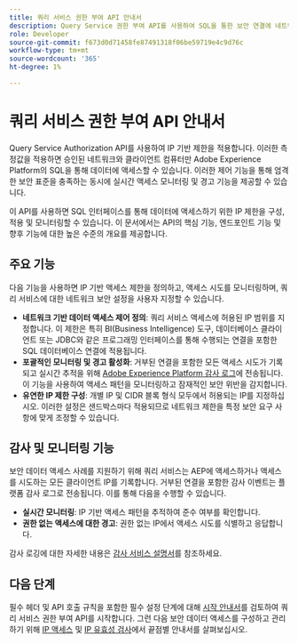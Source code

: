 ```yaml
---
title: 쿼리 서비스 권한 부여 API 안내서
description: Query Service 권한 부여 API를 사용하여 SQL을 통한 보안 연결에 네트워크 기반 IP 제한을 적용하는 방법에 대해 알아봅니다. 이 API를 사용하여 Adobe Experience Platform 데이터에 대한 데이터 액세스 제어를 강화합니다.
role: Developer
source-git-commit: f673d0d71458fe87491318f06be59719e4c9d76c
workflow-type: tm+mt
source-wordcount: '365'
ht-degree: 1%

---
```


# 쿼리 서비스 권한 부여 API 안내서

Query Service Authorization API를 사용하여 IP 기반 제한을 적용합니다. 이러한 측정값을 적용하면 승인된 네트워크와 클라이언트 컴퓨터만 Adobe Experience Platform의 SQL을 통해 데이터에 액세스할 수 있습니다. 이러한 제어 기능을 통해 엄격한 보안 표준을 충족하는 동시에 실시간 액세스 모니터링 및 경고 기능을 제공할 수 있습니다.

이 API를 사용하면 SQL 인터페이스를 통해 데이터에 액세스하기 위한 IP 제한을 구성, 적용 및 모니터링할 수 있습니다. 이 문서에서는 API의 핵심 기능, 엔드포인트 기능 및 향후 기능에 대한 높은 수준의 개요를 제공합니다.

## 주요 기능

다음 기능을 사용하면 IP 기반 액세스 제한을 정의하고, 액세스 시도를 모니터링하며, 쿼리 서비스에 대한 네트워크 보안 설정을 사용자 지정할 수 있습니다.

- **네트워크 기반 데이터 액세스 제어 정의**: 쿼리 서비스 액세스에 허용된 IP 범위를 지정합니다. 이 제한은 특히 BI(Business Intelligence) 도구, 데이터베이스 클라이언트 또는 JDBC와 같은 프로그래밍 인터페이스를 통해 수행되는 연결을 포함한 SQL 데이터베이스 연결에 적용됩니다.
- **포괄적인 모니터링 및 경고 활성화**: 거부된 연결을 포함한 모든 액세스 시도가 기록되고 실시간 추적을 위해 [Adobe Experience Platform 감사 로그](../../landing/governance-privacy-security/audit-logs/overview.md)에 전송됩니다. 이 기능을 사용하여 액세스 패턴을 모니터링하고 잠재적인 보안 위반을 감지합니다.
- **유연한 IP 제한 구성**: 개별 IP 및 CIDR 블록 형식 모두에서 허용되는 IP를 지정하십시오. 이러한 설정은 샌드박스마다 적용되므로 네트워크 제한을 특정 보안 요구 사항에 맞게 조정할 수 있습니다.

## 감사 및 모니터링 기능

보안 데이터 액세스 사례를 지원하기 위해 쿼리 서비스는 AEP에 액세스하거나 액세스를 시도하는 모든 클라이언트 IP를 기록합니다. 거부된 연결을 포함한 감사 이벤트는 플랫폼 감사 로그로 전송됩니다. 이를 통해 다음을 수행할 수 있습니다.

- **실시간 모니터링**: IP 기반 액세스 패턴을 추적하여 준수 여부를 확인합니다.
- **권한 없는 액세스에 대한 경고**: 권한 없는 IP에서 액세스 시도를 식별하고 응답합니다.

감사 로깅에 대한 자세한 내용은 [감사 서비스 설명서](https://experienceleague.adobe.com/docs/experience-platform/audit/audit-overview.html)를 참조하세요.

## 다음 단계

필수 헤더 및 API 호출 규칙을 포함한 필수 설정 단계에 대해 [시작 안내서](./getting-started.md)를 검토하여 쿼리 서비스 권한 부여 API를 시작합니다. 그런 다음 보안 데이터 액세스를 구성하고 관리하기 위해 [IP 액세스](./ip-access.md) 및 [IP 유효성 검사](./validate.md)에서 끝점별 안내서를 살펴보십시오.
